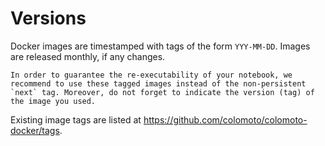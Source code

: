 # Versions

Docker images are timestamped with tags of the form `YYY-MM-DD`.
Images are released monthly, if any changes.

```{tip}
In order to guarantee the re-executability of your notebook, we recommend to use these tagged images instead of the non-persistent `next` tag. Moreover, do not forget to indicate the version (tag) of the image you used.
```

Existing image tags are listed at https://github.com/colomoto/colomoto-docker/tags.
